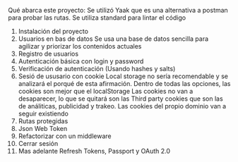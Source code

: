 Qué abarca este proyecto:
Se utilizó Yaak que es una alternativa a postman para probar las rutas.
Se utiliza standard para lintar el código

1. Instalación del proyecto
2. Usuarios en bas de datos 
    Se usa una base de datos sencilla para agilizar y priorizar los contenidos actuales
3. Registro de usuarios
4. Autenticación básica con login y password
5. Verificación de autenticación (Usando hashes y salts)
6. Sesió de ususario con cookie
    Local storage no sería recomendable y se analizará el porqué de esta afirmación.
    Dentro de todas las opciones, las cookies son mejor que el localStorage
    Las cookies no van a desaparecer, lo que se quitará son las Third party cookies que son
    las de análiticas, publicidad y trakeo.
    Las cookies del propio dominio van a seguir existiendo
7. Rutas protegidas
8. Json Web Token
9. Refactorizar con un middleware
10. Cerrar sesión
11. Mas adelante Refresh Tokens, Passport y OAuth 2.0